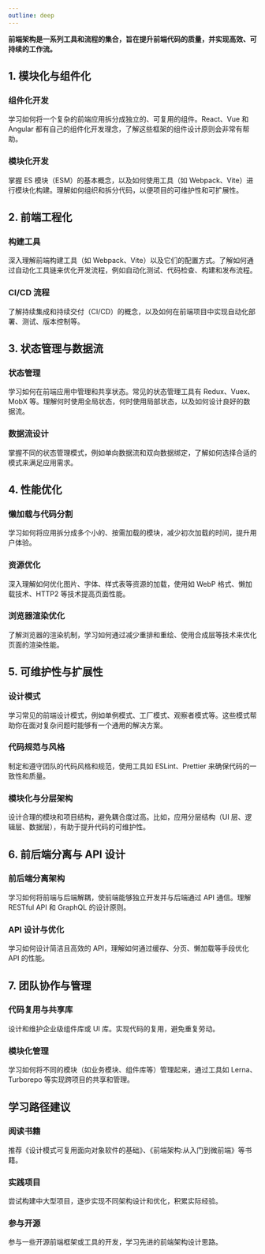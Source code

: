 ```yaml
---
outline: deep
---
```


**前端架构是一系列工具和流程的集合，旨在提升前端代码的质量，并实现高效、可持续的工作流。**

## 1. 模块化与组件化

### 组件化开发

学习如何将一个复杂的前端应用拆分成独立的、可复用的组件。React、Vue 和 Angular 都有自己的组件化开发理念，了解这些框架的组件设计原则会非常有帮助。

### 模块化开发

掌握 ES 模块（ESM）的基本概念，以及如何使用工具（如 Webpack、Vite）进行模块化构建。理解如何组织和拆分代码，以便项目的可维护性和可扩展性。

## 2. 前端工程化

### 构建工具

深入理解前端构建工具（如 Webpack、Vite）以及它们的配置方式。了解如何通过自动化工具链来优化开发流程，例如自动化测试、代码检查、构建和发布流程。

### CI/CD 流程

了解持续集成和持续交付（CI/CD）的概念，以及如何在前端项目中实现自动化部署、测试、版本控制等。

## 3. 状态管理与数据流

### 状态管理

学习如何在前端应用中管理和共享状态。常见的状态管理工具有 Redux、Vuex、MobX 等。理解何时使用全局状态，何时使用局部状态，以及如何设计良好的数据流。

### 数据流设计

掌握不同的状态管理模式，例如单向数据流和双向数据绑定，了解如何选择合适的模式来满足应用需求。

## 4. 性能优化

### 懒加载与代码分割

学习如何将应用拆分成多个小的、按需加载的模块，减少初次加载的时间，提升用户体验。

### 资源优化

深入理解如何优化图片、字体、样式表等资源的加载，使用如 WebP 格式、懒加载技术、HTTP2 等技术提高页面性能。

### 浏览器渲染优化

了解浏览器的渲染机制，学习如何通过减少重排和重绘、使用合成层等技术来优化页面的渲染性能。

## 5. 可维护性与扩展性

### 设计模式

学习常见的前端设计模式，例如单例模式、工厂模式、观察者模式等。这些模式帮助你在面对复杂问题时能够有一个通用的解决方案。

### 代码规范与风格

制定和遵守团队的代码风格和规范，使用工具如 ESLint、Prettier 来确保代码的一致性和质量。

### 模块化与分层架构

设计合理的模块和项目结构，避免耦合度过高。比如，应用分层结构（UI 层、逻辑层、数据层），有助于提升代码的可维护性。

## 6. 前后端分离与 API 设计

### 前后端分离架构

学习如何将前端与后端解耦，使前端能够独立开发并与后端通过 API 通信。理解 RESTful API 和 GraphQL 的设计原则。

### API 设计与优化

学习如何设计简洁且高效的 API，理解如何通过缓存、分页、懒加载等手段优化 API 的性能。

## 7. 团队协作与管理

### 代码复用与共享库

设计和维护企业级组件库或 UI 库。实现代码的复用，避免重复劳动。

### 模块化管理

学习如何将不同的模块（如业务模块、组件库等）管理起来，通过工具如 Lerna、Turborepo 等实现跨项目的共享和管理。

## 学习路径建议

### 阅读书籍

推荐《设计模式可复用面向对象软件的基础》、《前端架构:从入门到微前端》等书籍。

### 实践项目

尝试构建中大型项目，逐步实现不同架构设计和优化，积累实际经验。

### 参与开源

参与一些开源前端框架或工具的开发，学习先进的前端架构设计思路。
